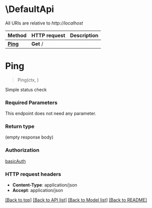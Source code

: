 # \DefaultApi

All URIs are relative to *http://localhost*

Method | HTTP request | Description
------------- | ------------- | -------------
[**Ping**](DefaultApi.md#Ping) | **Get** / | 


# **Ping**
> Ping(ctx, )


Simple status check

### Required Parameters
This endpoint does not need any parameter.

### Return type

 (empty response body)

### Authorization

[basicAuth](../README.md#basicAuth)

### HTTP request headers

 - **Content-Type**: application/json
 - **Accept**: application/json

[[Back to top]](#) [[Back to API list]](../README.md#documentation-for-api-endpoints) [[Back to Model list]](../README.md#documentation-for-models) [[Back to README]](../README.md)

